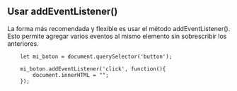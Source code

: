 ## Usar addEventListener()

La forma más recomendada y flexible es usar el método addEventListener(). Esto permite agregar varios eventos al mismo elemento sin sobrescribir los anteriores.

        let mi_boton = document.querySelector('button');

        mi_boton.addEventListener('click', function(){
            document.innerHTML = "";
        });